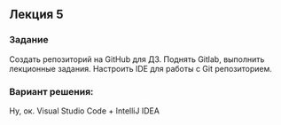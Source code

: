 ## Лекция 5
### Задание
Создать репозиторий на GitHub для ДЗ. Поднять Gitlab, выполнить
лекционные задания. Настроить IDE для работы с Git
репозиторием.

### Вариант решения:
Ну, ок. Visual Studio Code + IntelliJ IDEA